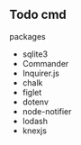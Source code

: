 ## Todo cmd

packages

- sqlite3
- Commander
- Inquirer.js
- chalk 
- figlet
- dotenv
- node-notifier
- lodash
- knexjs